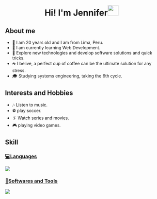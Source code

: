 <h1 align="center"><b>Hi! I'm Jennifer</b><img src="https://media.giphy.com/media/hvRJCLFzcasrR4ia7z/giphy.gif" width="35"></h1>

## About me
- 💬 I am 20 years old and I am from Lima, Peru.
- 🔭 I am currently learning Web Development.
- 🤔 Explore new technologies and develop software solutions and quick tricks.
- ☕ I belive, a perfect cup of coffee can be the ultimate solution for any stress.
- 🎓 Studying systems engineering, taking the 6th cycle.

## Interests and Hobbies
- 🎶 Listen to music.
- ⚽ play soccer.
- 🖇️ Watch series and movies.
- 🎮 playing video games.

## Skill
<p align="center">
  <a href="https://skillicons.dev">
    <h3>💻Languages</h3>
    <img src="https://skillicons.dev/icons?i=js,mysql,php,py,nodejs,java,dart" />
    <h3>🔧Softwares and Tools</h3>
    <img src="https://skillicons.dev/icons?i=css,git,github,gulp,npm,powershell,react,sass,unity,visualstudio,vscode"/>
  </a>
</p>
<!--
**J3nn10Cs/J3nn10Cs** is a ✨ _special_ ✨ repository because its `README.md` (this file) appears on your GitHub profile.

Here are some ideas to get you started:

- 🔭 I am currently learning Web Development
- 🌱 I’m currently learning ...
- 👯 I’m looking to collaborate on ...
- 🤔 Explore new technologies and develop software solutions and quick tricks.
- 💬 Ask me about ...
- 📫 How to reach me: ...
- 😄 Pronouns: ...
- ⚡ Fun fact: ...
-->
